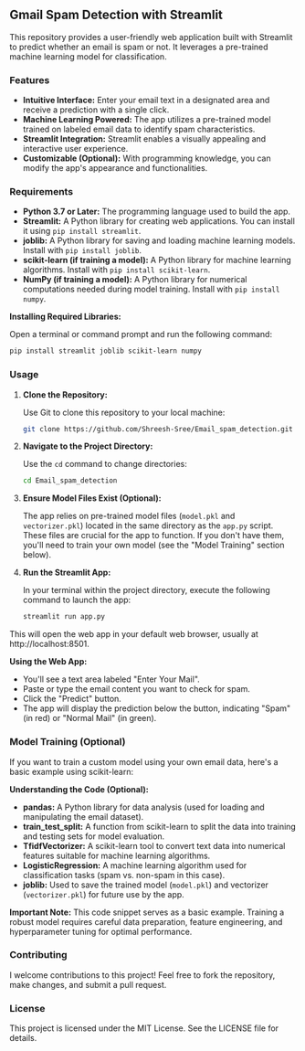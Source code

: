 ## Gmail Spam Detection with Streamlit

This repository provides a user-friendly web application built with Streamlit to predict whether an email is spam or not. It leverages a pre-trained machine learning model for classification.

### Features

* **Intuitive Interface:** Enter your email text in a designated area and receive a prediction with a single click.
* **Machine Learning Powered:** The app utilizes a pre-trained model trained on labeled email data to identify spam characteristics.
* **Streamlit Integration:** Streamlit enables a visually appealing and interactive user experience.
* **Customizable (Optional):** With programming knowledge, you can modify the app's appearance and functionalities.

### Requirements

* **Python 3.7 or Later:** The programming language used to build the app.
* **Streamlit:** A Python library for creating web applications. You can install it using `pip install streamlit`.
* **joblib:** A Python library for saving and loading machine learning models. Install with `pip install joblib`.
* **scikit-learn (if training a model):** A Python library for machine learning algorithms. Install with `pip install scikit-learn`.
* **NumPy (if training a model):** A Python library for numerical computations needed during model training. Install with `pip install numpy`.

**Installing Required Libraries:**

Open a terminal or command prompt and run the following command:

```bash
pip install streamlit joblib scikit-learn numpy
```

### Usage

1. **Clone the Repository:**

   Use Git to clone this repository to your local machine:

   ```bash
   git clone https://github.com/Shreesh-Sree/Email_spam_detection.git
   ```

2. **Navigate to the Project Directory:**

   Use the `cd` command to change directories:

   ```bash
   cd Email_spam_detection
   ```

3. **Ensure Model Files Exist (Optional):**

   The app relies on pre-trained model files (`model.pkl` and `vectorizer.pkl`) located in the same directory as the `app.py` script. These files are crucial for the app to function. If you don't have them, you'll need to train your own model (see the "Model Training" section below).

4. **Run the Streamlit App:**

   In your terminal within the project directory, execute the following command to launch the app:

   ```bash
   streamlit run app.py
   ```

This will open the web app in your default web browser, usually at http://localhost:8501.

**Using the Web App:**

* You'll see a text area labeled "Enter Your Mail".
* Paste or type the email content you want to check for spam.
* Click the "Predict" button.
* The app will display the prediction below the button, indicating "Spam" (in red) or "Normal Mail" (in green).

### Model Training (Optional)

If you want to train a custom model using your own email data, here's a basic example using scikit-learn:

**Understanding the Code (Optional):**

* **pandas:** A Python library for data analysis (used for loading and manipulating the email dataset).
* **train_test_split:** A function from scikit-learn to split the data into training and testing sets for model evaluation.
* **TfidfVectorizer:** A scikit-learn tool to convert text data into numerical features suitable for machine learning algorithms.
* **LogisticRegression:** A machine learning algorithm used for classification tasks (spam vs. non-spam in this case).
* **joblib:** Used to save the trained model (`model.pkl`) and vectorizer (`vectorizer.pkl`) for future use by the app.

**Important Note:** This code snippet serves as a basic example. Training a robust model requires careful data preparation, feature engineering, and hyperparameter tuning for optimal performance.

### Contributing

I welcome contributions to this project! Feel free to fork the repository, make changes, and submit a pull request.

### License

This project is licensed under the MIT License. See the LICENSE file for details.
